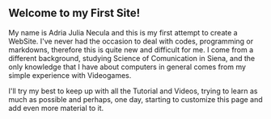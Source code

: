 ## Welcome to my First Site!

My name is Adria Julia Necula and this is my first attempt to create a WebSite.
I've never had the occasion to deal with codes, programming or markdowns, therefore this is quite new and difficult for me. I come from a different background, studying Science of Comunication in Siena, and the only knowledge that I have about computers in general comes from my simple experience with Videogames.

I'll try my best to keep up with all the Tutorial and Videos, trying to learn as much as possible and perhaps, one day, starting to customize this page and add even more material to it. 


